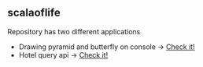 ## scalaoflife
Repository has two different applications

- Drawing pyramid and butterfly on console -> [Check it!](https://github.com/pisfly/scalaoflife/tree/master/drawing)
- Hotel query api -> [Check it!](https://github.com/pisfly/scalaoflife/tree/master/hotelapi)
